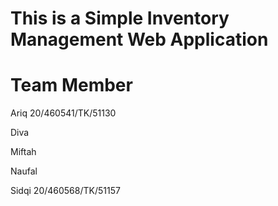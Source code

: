 # This is a Simple Inventory Management Web Application

# Team Member

Ariq 20/460541/TK/51130

Diva

Miftah

Naufal

Sidqi 20/460568/TK/51157

